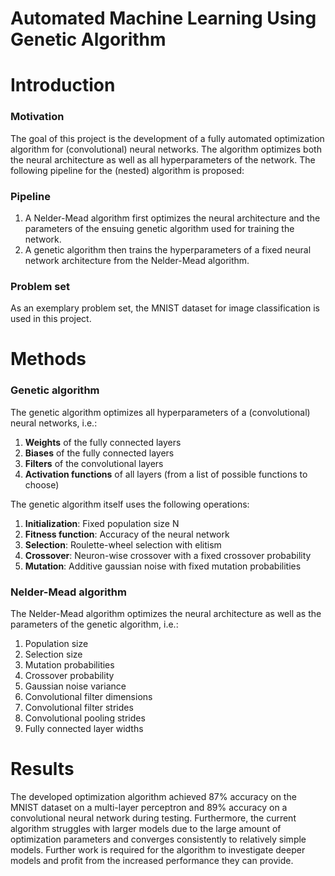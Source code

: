 # Automated Machine Learning Using Genetic Algorithm

# Introduction
### Motivation
The goal of this project is the development of a fully automated optimization algorithm for
(convolutional) neural networks. The algorithm optimizes both the neural architecture as well
as all hyperparameters of the network. The following pipeline for the (nested) algorithm is proposed:

### Pipeline
1. A Nelder-Mead algorithm first optimizes the neural architecture and the parameters of the
   ensuing genetic algorithm used for training the network.
2. A genetic algorithm then trains the hyperparameters of a fixed neural network architecture
   from the Nelder-Mead algorithm.

### Problem set
As an exemplary problem set, the MNIST dataset for image classification is used in this project.

# Methods
### Genetic algorithm
The genetic algorithm optimizes all hyperparameters of a (convolutional) neural networks, i.e.:
1. **Weights** of the fully connected layers
2. **Biases** of the fully connected layers
3. **Filters** of the convolutional layers
4. **Activation functions** of all layers (from a list of possible functions to choose)

The genetic algorithm itself uses the following operations:
1. **Initialization**: Fixed population size N
2. **Fitness function**: Accuracy of the neural network
3. **Selection**: Roulette-wheel selection with elitism
4. **Crossover**: Neuron-wise crossover with a fixed crossover probability
5. **Mutation**: Additive gaussian noise with fixed mutation probabilities

### Nelder-Mead algorithm
The Nelder-Mead algorithm optimizes the neural architecture as well as the parameters of the 
genetic algorithm, i.e.:
1. Population size
2. Selection size
3. Mutation probabilities 
4. Crossover probability
5. Gaussian noise variance
6. Convolutional filter dimensions
7. Convolutional filter strides
8. Convolutional pooling strides
9. Fully connected layer widths

# Results
The developed optimization algorithm achieved 87% accuracy on the MNIST dataset on a multi-layer perceptron
and 89% accuracy on a convolutional neural network during testing. Furthermore, the current
algorithm struggles with larger models due to the large amount of optimization parameters
and converges consistently to relatively simple models. Further work is required for the algorithm
to investigate deeper models and profit from the increased performance they can provide.
